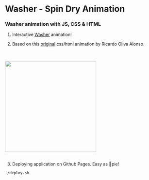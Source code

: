 # Washer - Spin Dry Animation

### Washer animation with JS, CSS & HTML

1. Interactive <a href="https://nickanderson038.github.io/DryerAnimation/" target="_blank">Washer</a> animation!

2. Based on this <a href="https://codepen.io/ricardoolivaalonso/pen/oNNoPrg?editors=1100" target="_blank">original</a> css/html animation by Ricardo Oliva Alonso.

<br>
<br>

<img src="https://cdn4.iconfinder.com/data/icons/hotel-facilities-2/500/dryer-512.png" width="300">

<br>
<br>

3. Deploying application on Github Pages. Easy as 🍕pie!

```bash
./deploy.sh
```
